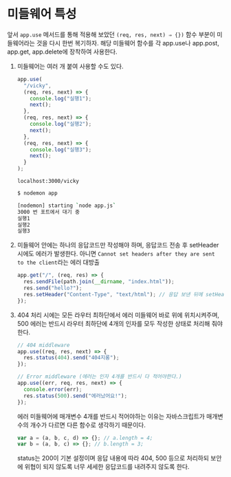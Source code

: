 ﻿# 미들웨어 특성

앞서 `app.use` 메서드를 통해 적용해 보았던 `(req, res, next) ⇒ {})` 함수 부분이 미들웨어라는 것을 다시 한번 복기하자. 해당 미들웨어 함수를 각 app.use나 app.post, app.get, app.delete에 장착하여 사용한다.

1. 미들웨어는 여러 개 붙여 사용할 수도 있다.

   ```jsx
   app.use(
     "/vicky",
     (req, res, next) => {
       console.log("실행1");
       next();
     },
     (req, res, next) => {
       console.log("실행2");
       next();
     },
     (req, res, next) => {
       console.log("실행3");
       next();
     }
   );
   ```

   `localhost:3000/vicky`

   ```bash
   $ nodemon app

   [nodemon] starting `node app.js`
   3000 번 포트에서 대기 중
   실행1
   실행2
   실행3
   ```

2. 미들웨어 안에는 하나의 응답코드만 작성해야 하며, 응답코드 전송 후 setHeader 시에도 에러가 발생한다. 아니면 `Cannot set headers after they are sent to the client`라는 에러 대방출

   ```jsx
   app.get("/", (req, res) => {
     res.sendFile(path.join(__dirname, "index.html"));
     res.send("hello?");
     res.setHeader("Content-Type", "text/html"); // 응답 보낸 뒤에 setHeader..
   });
   ```

3. 404 처리 시에는 모든 라우터 최하단에서 에러 미들웨어 바로 위에 위치시켜주며, 500 에러는 반드시 라우터 최하단에 4개의 인자를 모두 작성한 상태로 처리해 줘야 한다.

   ```jsx
   // 404 middleware
   app.use((req, res, next) => {
     res.status(404).send("404지롱");
   });

   // Error middleware (에러는 인자 4개를 반드시 다 적어야한다.)
   app.use((err, req, res, next) => {
     console.error(err);
     res.status(500).send("에러났어요!");
   });
   ```

   에러 미들웨어에 매개변수 4개를 반드시 적어야하는 이유는 자바스크립트가 매개변수의 개수가 다르면 다른 함수로 생각하기 때문이다.

   ```jsx
   var a = (a, b, c, d) => {}; // a.length = 4;
   var b = (a, b, c) => {}; // b.length = 3;
   ```

   status는 200이 기본 설정이며 응답 내용에 따라 404, 500 등으로 처리하되 보안에 위협이 되지 않도록 너무 세세한 응답코드를 내려주지 않도록 한다.
